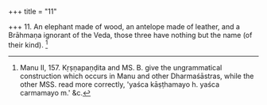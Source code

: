 +++
title = "11"

+++
11. An elephant made of wood, an antelope made of leather, and a Brāhmaṇa ignorant of the Veda, those three have nothing but the name (of their kind). [^9] 


[^9]:  Manu II, 157. Kṛṣṇapaṇḍita and MS. B. give the ungrammatical construction which occurs in Manu and other Dharmaśāstras, while the other MSS. read more correctly, 'yaśca kāṣṭhamayo h. yaśca carmamayo m.' &c.
